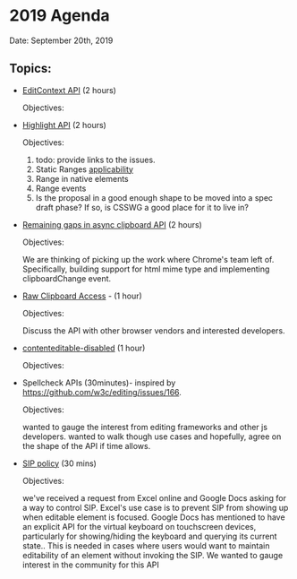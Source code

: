 # 2019 Agenda

Date: September 20th, 2019

## Topics:
- [EditContext API](https://github.com/MicrosoftEdge/MSEdgeExplainers/blob/master/EditContext/explainer.md) (2 hours)
    
    Objectives:

- [Highlight API](https://github.com/MicrosoftEdge/MSEdgeExplainers/blob/master/highlight/explainer.md) (2 hours)
    
    Objectives:
    1. todo: provide links to the issues.
    1. Static Ranges [applicability](https://github.com/whatwg/dom/issues/590)
    1. Range in native elements
    1. Range events
    1. Is the proposal in a good enough shape to be moved into a spec draft phase? If so, is CSSWG a good place for it to live in?

- [Remaining gaps in async clipboard API](https://bugs.chromium.org/p/chromium/issues/detail?id=931839) (2 hours) 
    
    Objectives: 

    We are thinking of picking up the work where Chrome's team left of. Specifically, building support for html mime type and implementing clipboardChange event.

- [Raw Clipboard Access](https://tinyurl.com/raw-clipboard-access-design) - (1 hour)

    Objectives: 
    
    Discuss the API with other browser vendors and interested developers.

- [contenteditable-disabled](http://w3c.github.io/editing/contentEditableDisabled.html) (1 hour)
    
    Objectives:

- Spellcheck APIs (30minutes)- inspired by https://github.com/w3c/editing/issues/166.

    Objectives:
    
    wanted to gauge the interest from editing frameworks and other js developers.
    wanted to walk though use cases and hopefully, agree on the shape of the API if time allows.

- [SIP policy](https://github.com/whatwg/html/issues/4876) (30 mins)
    
    Objectives:
    
    we've received a request from Excel online and Google Docs asking for a way to control SIP. Excel's use case is to prevent SIP from showing up when editable element is focused. Google Docs has mentioned to have an explicit API for the virtual keyboard on touchscreen devices, particularly for showing/hiding the keyboard and querying its current state.. This is needed in cases where users would want to maintain editability of an element without invoking the SIP. We wanted to gauge interest in the community for this API

